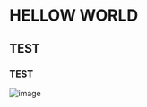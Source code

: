 # HELLOW WORLD 
## TEST 
### TEST

![image](https://user-images.githubusercontent.com/106929409/177319525-6fde317a-04d3-4c69-936c-5bd1634a6970.png)
